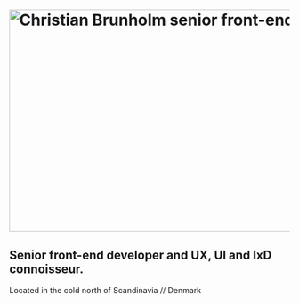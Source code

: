 <h1>
  <img src="name.svg" width="800" height="400" alt="Christian Brunholm senior front-end developer"/>
</h1>
<h2>
  Senior front-end developer and UX, UI and IxD connoisseur.
</h2>
<p>Located in the cold north of Scandinavia // Denmark</p>
<!--
**brunholm/brunholm** is a ✨ _special_ ✨ repository because its `README.md` (this file) appears on your GitHub profile.

Here are some ideas to get you started:

- 🔭 I’m currently working on ...
- 🌱 I’m currently learning ...
- 👯 I’m looking to collaborate on ...
- 🤔 I’m looking for help with ...
- 💬 Ask me about ...
- 📫 How to reach me: ...
- 😄 Pronouns: ...
- ⚡ Fun fact: ...
-->
